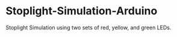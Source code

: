 # Stoplight-Simulation-Arduino
Stoplight Simulation using two sets of red, yellow, and green LEDs. 
